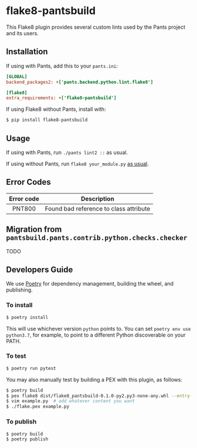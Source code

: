 # flake8-pantsbuild

This Flake8 plugin provides several custom lints used by the Pants project and its users.

## Installation

If using with Pants, add this to your `pants.ini`:

```ini
[GLOBAL]
backend_packages2: +['pants.backend.python.lint.flake8']

[flake8]
extra_requirements: +['flake8-pantsbuild']
```

If using Flake8 without Pants, install with:

```bash
$ pip install flake8-pantsbuild
```

## Usage

If using with Pants, run `./pants lint2 ::` as usual.

If using without Pants, run `flake8 your_module.py` [as usual](http://flake8.pycqa.org/en/latest/user/invocation.html).

## Error Codes

| Error code | Description                            |
|:----------:|:--------------------------------------:|
| PNT800     | Found bad reference to class attribute |

## Migration from `pantsbuild.pants.contrib.python.checks.checker`

TODO

## Developers Guide

We use [Poetry](https://python-poetry.org) for dependency management, building the wheel, and publishing.

### To install

```bash
$ poetry install
```

This will use whichever version `python` points to. You can set `poetry env use python3.7`, for example, to point to a different Python discoverable on your PATH.

### To test

```bash
$ poetry run pytest
```

You may also manually test by building a PEX with this plugin, as follows:

```bash
$ poetry build
$ pex flake8 dist/flake8_pantsbuild-0.1.0-py2.py3-none-any.whl --entry-point flake8 --interpreter-constraint='CPython>=3.6' --output-file flake8.pex
$ vim example.py  # add whatever content you want
$ ./flake.pex example.py
```

### To publish

```bash
$ poetry build
$ poetry publish
```
